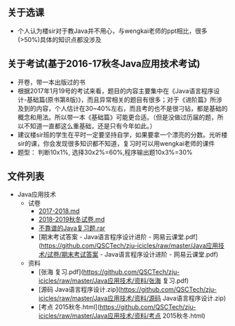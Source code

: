 ## 关于选课
- 个人认为楼sir对于教Java并不用心，与wengkai老师的ppt相比，很多(>50%)具体的知识点都没涉及

## 关于考试(基于2016-17秋冬Java应用技术考试)
- 开卷，带一本出版过的书
 - 根据2017年1月19号的考试来看，题目的内容主要集中在《Java语言程序设计-基础篇(原书第8版)》，而且异常相关的题目有很多；对于《进阶篇》所涉及到的内容，个人估计在30~40%左右，而且考的也不是很刁钻，都是基础的概念和用法。所以带一本《基础篇》可能更合适。（但是没做过历届的题，所以不知道一直都这么重基础，还是只有今年如此。）
- 建议楼sir班的学生在平时一定要坚持自学，如果要拿一个漂亮的分数。光听楼sir的课，你会发现很多知识都不知道，复习时可以用wengkai老师的课件
- 题型： 判断10x1%, 选择30x2%=60%,程序输出题10x3%=30%



## 文件列表

- Java应用技术
    - 试卷
        - [2017-2018.md](https://github.com/QSCTech/zju-icicles/blob/master/Java应用技术/试卷/2017-2018.md)
        - [2018-2019秋冬试卷.md](https://github.com/QSCTech/zju-icicles/blob/master/Java应用技术/试卷/2018-2019秋冬试卷.md)
        - [不靠谱的Java复习题.rar](https://github.com/QSCTech/zju-icicles/raw/master/Java应用技术/试卷/不靠谱的Java复习题.rar)
        - [期末考试答案 - Java语言程序设计进阶 - 网易云课堂.pdf](https://github.com/QSCTech/zju-icicles/raw/master/Java应用技术/试卷/期末考试答案 - Java语言程序设计进阶 - 网易云课堂.pdf)
    - 资料
        - [张海 复习.pdf](https://github.com/QSCTech/zju-icicles/raw/master/Java应用技术/资料/张海 复习.pdf)
        - [源码 Java语言程序设计.zip](https://github.com/QSCTech/zju-icicles/raw/master/Java应用技术/资料/源码 Java语言程序设计.zip)
        - [考点 2015秋冬.html](https://github.com/QSCTech/zju-icicles/raw/master/Java应用技术/资料/考点 2015秋冬.html)
